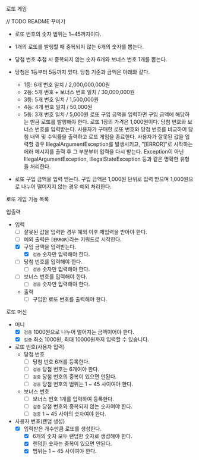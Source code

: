 로또 게임

// TODO README 꾸미기
 
- 로또 번호의 숫자 범위는 1~45까지이다.
- 1개의 로또를 발행할 때 중복되지 않는 6개의 숫자를 뽑는다.
- 당첨 번호 추첨 시 중복되지 않는 숫자 6개와 보너스 번호 1개를 뽑는다.
- 당첨은 1등부터 5등까지 있다. 당첨 기준과 금액은 아래와 같다.
    - 1등: 6개 번호 일치 / 2,000,000,000원
    - 2등: 5개 번호 + 보너스 번호 일치 / 30,000,000원
    - 3등: 5개 번호 일치 / 1,500,000원
    - 4등: 4개 번호 일치 / 50,000원
    - 5등: 3개 번호 일치 / 5,000원
      로또 구입 금액을 입력하면 구입 금액에 해당하는 만큼 로또를 발행해야 한다.
      로또 1장의 가격은 1,000원이다.
      당첨 번호와 보너스 번호를 입력받는다.
      사용자가 구매한 로또 번호와 당첨 번호를 비교하여 당첨 내역 및 수익률을 출력하고 로또 게임을 종료한다.
      사용자가 잘못된 값을 입력할 경우 IllegalArgumentException를 발생시키고, "[ERROR]"로 시작하는 에러 메시지를 출력 후 그 부분부터 입력을 다시 받는다.
      Exception이 아닌 IllegalArgumentException, IllegalStateException 등과 같은 명확한 유형을 처리한다.

- 로또 구입 금액을 입력 받는다. 구입 금액은 1,000원 단위로 입력 받으며 1,000원으로 나누어 떨어지지 않는 경우 예외 처리한다.


로또 게임 기능 목록

입출력
- 입력 
  - [ ] 잘못된 값을 입력한 경우 예외 이후 재입력을 받아야 한다.
  - [ ] 예외 출력은 `[ERROR]`라는 키워드로 시작한다.
  - [x] 구입 금액을 입력받는다.
    - [x] `검증` 숫자만 입력해야 한다.
  - [ ] 당첨 번호를 입력해야 한다.
    - [ ] `검증` 숫자만 입력해야 한다.
  - [ ] 보너스 번호를 입력해야 한다.
    - [ ] `검증` 숫자만 입력해야 한다.
  - 출력
    - [ ] 구입한 로또 번호를 출력해야 한다.

로또 머신
- 머니
  - [x] `검증` 1000원으로 나누어 떨어지는 금액이어야 한다.
  - [x] `검증` 최소 1000원, 최대 10000원까지 입력할 수 있습니다.
- 로또 번호(사용자 입력)
  - 당첨 번호
    - [ ] 당첨 번호 6개를 등록한다.
    - [ ] `검증` 당첨 번호는 6개여야 한다.
    - [ ] `검증` 당첨 번호의 중복이 있으면 안된다.
    - [ ] `검증` 당첨 번호의 범위는 1 ~ 45 사이여야 한다.
  - 보너스 번호
    - [ ] 보너스 번호 1개를 입력하여 등록한다.
    - [ ] `검증` 당첨 번호와 중복되지 않는 숫자여야 한다.
    - [ ] `검증` 1 ~ 45 사이의 숫자여야 한다.
- 사용자 번호(랜덤 생성)
  - [x] 입력받은 개수만큼 로또를 생성한다.
    - [x] 6개의 숫자 모두 랜덤한 숫자로 생성해야 한다.
    - [x] 랜덤한 숫자는 중복이 있으면 안된다.
    - [x] 범위는 1 ~ 45 사이여야 한다.
